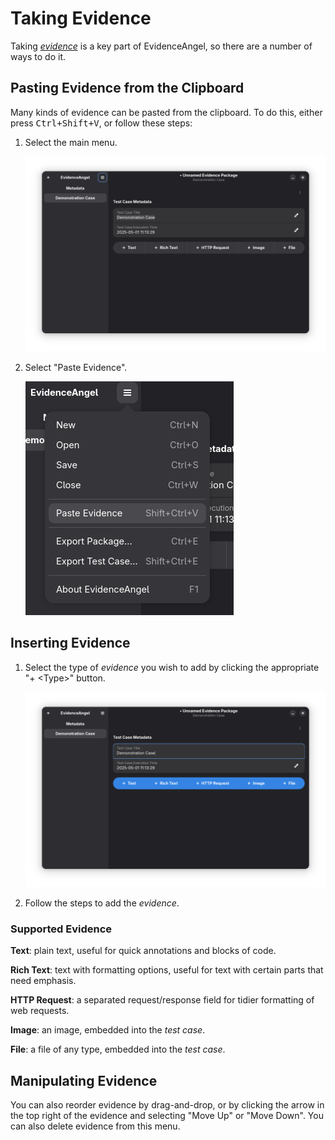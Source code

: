 # Taking Evidence

Taking [_evidence_](./glossary.md#evidence) is a key part of EvidenceAngel, so
there are a number of ways to do it.

## Pasting Evidence from the Clipboard

Many kinds of evidence can be pasted from the clipboard. To do this, either
press <kbd>Ctrl+Shift+V</kbd>, or follow these steps:

1. Select the main menu.

   ![the main menu](./images/taking_evidence/menu_button.png)
1. Select "Paste Evidence".

   ![paste evidence](./images/taking_evidence/menu_paste_evidence.png)

## Inserting Evidence

1. Select the type of _evidence_ you wish to add by clicking the appropriate "+
   &lt;Type&gt;" button.

   ![add evidence buttons](./images/taking_evidence/add_evidence.png)
1. Follow the steps to add the _evidence_.

### Supported Evidence

**Text**: plain text, useful for quick annotations and blocks of code.

**Rich Text**: text with formatting options, useful for text with certain parts
that need emphasis.

**HTTP Request**: a separated request/response field for tidier formatting of
web requests.

**Image**: an image, embedded into the _test case_.

**File**: a file of any type, embedded into the _test case_.

## Manipulating Evidence

You can also reorder evidence by drag-and-drop, or by clicking the arrow in the
top right of the evidence and selecting "Move Up" or "Move Down". You can also
delete evidence from this menu.
